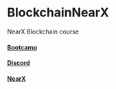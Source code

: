 # BlockchainNearX
NearX Blockchain course

#### [Bootcamp](https://nearx.com.br/bootcamp)

#### [Discord](https://discord.gg/nearx)

#### [NearX](https://linktr.ee/nearxinnovation)
